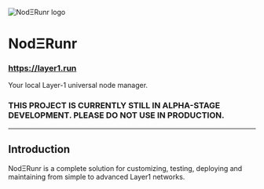 ![NodΞRunr logo](https://i.ibb.co/q7nHTm5/favicon.png)

# NodΞRunr

### https://layer1.run

Your local Layer-1 universal node manager.

### THIS PROJECT IS CURRENTLY STILL IN ALPHA-STAGE DEVELOPMENT. PLEASE DO NOT USE IN PRODUCTION.

---

## Introduction

NodΞRunr is a complete solution for customizing, testing, deploying and maintaining from simple to advanced Layer1 networks.
